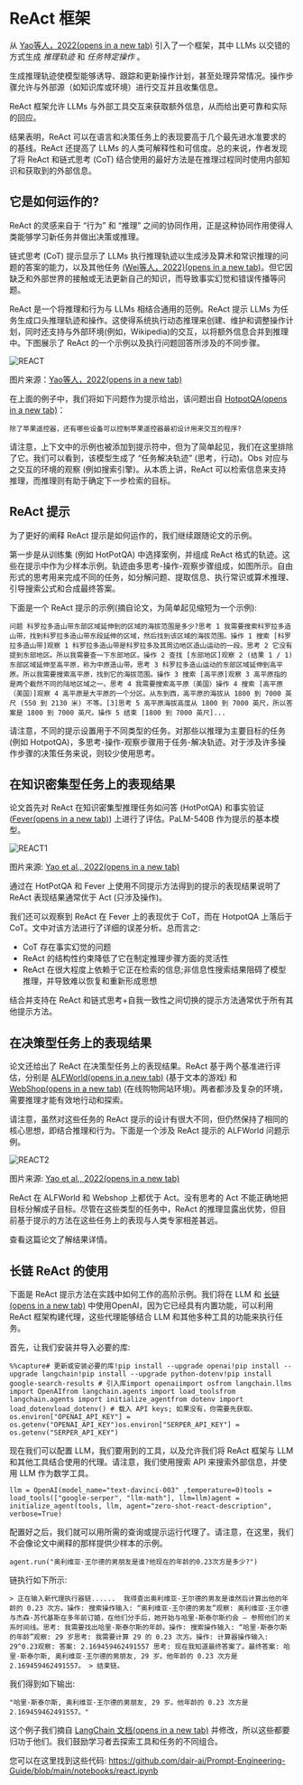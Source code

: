 # ReAct 框架

从 [Yao等人，2022(opens in a new tab)](https://arxiv.org/abs/2210.03629) 引入了一个框架，其中 LLMs 以交错的方式生成 *推理轨迹* 和 *任务特定操作* 。

生成推理轨迹使模型能够诱导、跟踪和更新操作计划，甚至处理异常情况。操作步骤允许与外部源（如知识库或环境）进行交互并且收集信息。

ReAct 框架允许 LLMs 与外部工具交互来获取额外信息，从而给出更可靠和实际的回应。

结果表明，ReAct 可以在语言和决策任务上的表现要高于几个最先进水准要求的的基线。ReAct 还提高了 LLMs 的人类可解释性和可信度。总的来说，作者发现了将 ReAct 和链式思考 (CoT) 结合使用的最好方法是在推理过程同时使用内部知识和获取到的外部信息。

## 它是如何运作的?

ReAct 的灵感来自于 “行为” 和 “推理” 之间的协同作用，正是这种协同作用使得人类能够学习新任务并做出决策或推理。

链式思考 (CoT) 提示显示了 LLMs 执行推理轨迹以生成涉及算术和常识推理的问题的答案的能力，以及其他任务 [(Wei等人，2022)(opens in a new tab)](https://arxiv.org/abs/2201.11903)。但它因缺乏和外部世界的接触或无法更新自己的知识，而导致事实幻觉和错误传播等问题。

ReAct 是一个将推理和行为与 LLMs 相结合通用的范例。ReAct 提示 LLMs 为任务生成口头推理轨迹和操作。这使得系统执行动态推理来创建、维护和调整操作计划，同时还支持与外部环境(例如，Wikipedia)的交互，以将额外信息合并到推理中。下图展示了 ReAct 的一个示例以及执行问题回答所涉及的不同步骤。

![REACT](https://www.promptingguide.ai/_next/image?url=%2F_next%2Fstatic%2Fmedia%2Freact.8e7c93ae.png&w=1920&q=75)

图片来源：[Yao等人，2022(opens in a new tab)](https://arxiv.org/abs/2210.03629)

在上面的例子中，我们将如下问题作为提示给出，该问题出自 [HotpotQA(opens in a new tab)](https://hotpotqa.github.io/)：

```
除了苹果遥控器，还有哪些设备可以控制苹果遥控器最初设计用来交互的程序?
```



请注意，上下文中的示例也被添加到提示符中，但为了简单起见，我们在这里排除了它。我们可以看到，该模型生成了 “任务解决轨迹” (思考，行动)。Obs 对应与之交互的环境的观察 (例如搜索引擎)。从本质上讲，ReAct 可以检索信息来支持推理，而推理则有助于确定下一步检索的目标。

## ReAct 提示

为了更好的阐释 ReAct 提示是如何运作的，我们继续跟随论文的示例。

第一步是从训练集 (例如 HotPotQA) 中选择案例，并组成 ReAct 格式的轨迹。这些在提示中作为少样本示例。轨迹由多思考-操作-观察步骤组成，如图所示。自由形式的思考用来完成不同的任务，如分解问题、提取信息、执行常识或算术推理、引导搜索公式和合成最终答案。

下面是一个 ReAct 提示的示例(摘自论文，为简单起见缩短为一个示例):

```
问题 科罗拉多造山带东部区域延伸到的区域的海拔范围是多少?思考 1 我需要搜索科罗拉多造山带，找到科罗拉多造山带东段延伸的区域，然后找到该区域的海拔范围。操作 1 搜索 [科罗拉多造山带]观察 1 科罗拉多造山带是科罗拉多及其周边地区造山运动的一段。思考 2 它没有提到东部地区。所以我需要查一下东部地区。操作 2 查找 [东部地区]观察 2 (结果 1 / 1) 东部区域延伸至高平原，称为中原造山带。思考 3 科罗拉多造山运动的东部区域延伸到高平原。所以我需要搜索高平原，找到它的海拔范围。操作 3 搜索 [高平原]观察 3 高平原指的是两个截然不同的陆地区域之一。思考 4 我需要搜索高平原（美国）操作 4 搜索 [高平原（美国）]观察 4 高平原是大平原的一个分区。从东到西，高平原的海拔从 1800 到 7000 英尺 (550 到 2130 米) 不等。[3]思考 5 高平原海拔高度从 1800 到 7000 英尺，所以答案是 1800 到 7000 英尺。操作 5 结束 [1800 到 7000 英尺]...
```



请注意，不同的提示设置用于不同类型的任务。对那些以推理为主要目标的任务 (例如 HotpotQA)，多思考-操作-观察步骤用于任务-解决轨迹。对于涉及许多操作步骤的决策任务来说，则较少使用思考。

## 在知识密集型任务上的表现结果

论文首先对 ReAct 在知识密集型推理任务如问答 (HotPotQA) 和事实验证 ([Fever(opens in a new tab)](https://fever.ai/resources.html)) 上进行了评估。PaLM-540B 作为提示的基本模型。

![REACT1](https://www.promptingguide.ai/_next/image?url=%2F_next%2Fstatic%2Fmedia%2Ftable1.e25bc12b.png&w=1920&q=75)

图片来源: [Yao et al., 2022(opens in a new tab)](https://arxiv.org/abs/2210.03629)

通过在 HotPotQA 和 Fever 上使用不同提示方法得到的提示的表现结果说明了 ReAct 表现结果通常优于 Act (只涉及操作)。

我们还可以观察到 ReAct 在 Fever 上的表现优于 CoT，而在 HotpotQA 上落后于 CoT。文中对该方法进行了详细的误差分析。总而言之:

- CoT 存在事实幻觉的问题
- ReAct 的结构性约束降低了它在制定推理步骤方面的灵活性
- ReAct 在很大程度上依赖于它正在检索的信息;非信息性搜索结果阻碍了模型推理，并导致难以恢复和重新形成思想

结合并支持在 ReAct 和链式思考+自我一致性之间切换的提示方法通常优于所有其他提示方法。

## 在决策型任务上的表现结果

论文还给出了 ReAct 在决策型任务上的表现结果。ReAct 基于两个基准进行评估，分别是 [ALFWorld(opens in a new tab)](https://alfworld.github.io/) (基于文本的游戏) 和 [WebShop(opens in a new tab)](https://webshop-pnlp.github.io/) (在线购物网站环境)。两者都涉及复杂的环境，需要推理才能有效地行动和探索。

请注意，虽然对这些任务的 ReAct 提示的设计有很大不同，但仍然保持了相同的核心思想，即结合推理和行为。下面是一个涉及 ReAct 提示的 ALFWorld 问题示例。

![REACT2](https://www.promptingguide.ai/_next/image?url=%2F_next%2Fstatic%2Fmedia%2Falfworld.da30656d.png&w=1920&q=75)

图片来源: [Yao et al., 2022(opens in a new tab)](https://arxiv.org/abs/2210.03629)

ReAct 在 ALFWorld 和 Webshop 上都优于 Act。没有思考的 Act 不能正确地把目标分解成子目标。尽管在这些类型的任务中，ReAct 的推理显露出优势，但目前基于提示的方法在这些任务上的表现与人类专家相差甚远。

查看这篇论文了解结果详情。

## 长链 ReAct 的使用

下面是 ReAct 提示方法在实践中如何工作的高阶示例。我们将在 LLM 和 [长链(opens in a new tab)](https://python.langchain.com/en/latest/index.html) 中使用OpenAI，因为它已经具有内置功能，可以利用 ReAct 框架构建代理，这些代理能够结合 LLM 和其他多种工具的功能来执行任务。

首先，让我们安装并导入必要的库:

```
%%capture# 更新或安装必要的库!pip install --upgrade openai!pip install --upgrade langchain!pip install --upgrade python-dotenv!pip install google-search-results # 引入库import openaiimport osfrom langchain.llms import OpenAIfrom langchain.agents import load_toolsfrom langchain.agents import initialize_agentfrom dotenv import load_dotenvload_dotenv() # 载入 API keys; 如果没有，你需要先获取。 os.environ["OPENAI_API_KEY"] = os.getenv("OPENAI_API_KEY")os.environ["SERPER_API_KEY"] = os.getenv("SERPER_API_KEY") 
```

现在我们可以配置 LLM，我们要用到的工具，以及允许我们将 ReAct 框架与 LLM 和其他工具结合使用的代理。请注意，我们使用搜索 API 来搜索外部信息，并使用 LLM 作为数学工具。

```
llm = OpenAI(model_name="text-davinci-003" ,temperature=0)tools = load_tools(["google-serper", "llm-math"], llm=llm)agent = initialize_agent(tools, llm, agent="zero-shot-react-description", verbose=True)
```

配置好之后，我们就可以用所需的查询或提示运行代理了。请注意，在这里，我们不会像论文中阐释的那样提供少样本的示例。

```
agent.run("奥利维亚·王尔德的男朋友是谁?他现在的年龄的0.23次方是多少?")
```

链执行如下所示:

```
> 正在输入新代理执行器链......  我得查出奥利维亚·王尔德的男友是谁然后计算出他的年龄的 0.23 次方。操作: 搜索操作输入: “奥利维亚·王尔德的男友”观察: 奥利维亚·王尔德与杰森·苏代基斯在多年前订婚，在他们分手后，她开始与哈里·斯泰尔斯约会 — 参照他们的关系时间线。思考: 我需要找出哈里·斯泰尔斯的年龄。操作: 搜索操作输入: “哈里·斯泰尔斯的年龄”观察: 29 岁思考: 我需要计算 29 的 0.23 次方。操作: 计算器操作输入: 29^0.23观察: 答案: 2.169459462491557 思考: 现在我知道最终答案了。最终答案: 哈里·斯泰尔斯, 奥利维亚·王尔德的男朋友, 29 岁。他年龄的 0.23 次方是 2.169459462491557。 > 结束链。
```

我们得到如下输出:

```
"哈里·斯泰尔斯, 奥利维亚·王尔德的男朋友, 29 岁。他年龄的 0.23 次方是 2.169459462491557。"
```

这个例子我们摘自 [LangChain 文档(opens in a new tab)](https://python.langchain.com/docs/modules/agents) 并修改，所以这些都要归功于他们。我们鼓励学习者去探索工具和任务的不同组合。

您可以在这里找到这些代码: https://github.com/dair-ai/Prompt-Engineering-Guide/blob/main/notebooks/react.ipynb
